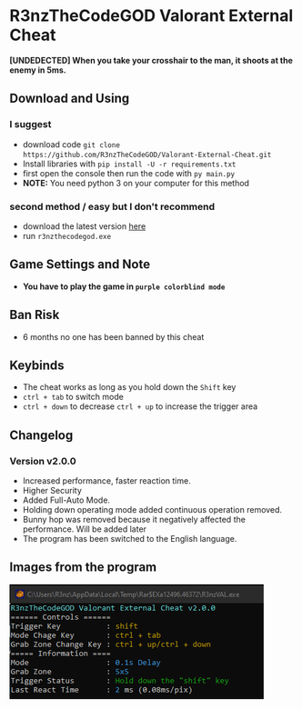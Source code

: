# R3nzTheCodeGOD Valorant External Cheat
**[UNDEDECTED] When you take your crosshair to the man, it shoots at the enemy in 5ms.**

## Download and Using 

### I suggest
- download code `git clone https://github.com/R3nzTheCodeGOD/Valorant-External-Cheat.git`
- Install libraries with `pip install -U -r requirements.txt`
- first open the console then run the code with `py main.py`
- **NOTE:**  You need python 3 on your computer for this method

### second method / easy but I don't recommend
- download the latest version [here](https://github.com/R3nzTheCodeGOD/Valorant-External-Cheat/releases)
- run `r3nzthecodegod.exe`

## Game Settings and Note
- **You have to play the game in `purple colorblind mode`**

## Ban Risk
- 6 months no one has been banned by this cheat

## Keybinds
- The cheat works as long as you hold down the `Shift` key
- `ctrl + tab` to switch mode
- `ctrl + down` to decrease `ctrl + up` to increase the trigger area

## Changelog
### Version v2.0.0
- Increased performance, faster reaction time.
- Higher Security
- Added Full-Auto Mode.
- Holding down operating mode added continuous operation removed.
- Bunny hop was removed because it negatively affected the performance. Will be added later
- The program has been switched to the English language.

## Images from the program
<img src=".assets/0.png">

